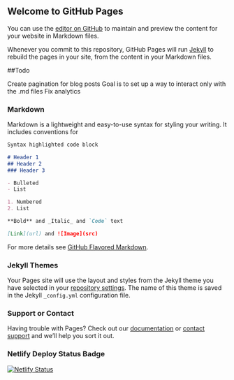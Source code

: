 ## Welcome to GitHub Pages

You can use the [editor on GitHub](https://github.com/dwarfattack/dwarfattack.github.io/edit/master/README.md) to maintain and preview the content for your website in Markdown files.

Whenever you commit to this repository, GitHub Pages will run [Jekyll](https://jekyllrb.com/) to rebuild the pages in your site, from the content in your Markdown files.

##Todo

Create pagination for blog posts
Goal is to set up a way to interact only with the .md files
Fix analytics

### Markdown

Markdown is a lightweight and easy-to-use syntax for styling your writing. It includes conventions for

```markdown
Syntax highlighted code block

# Header 1
## Header 2
### Header 3

- Bulleted
- List

1. Numbered
2. List

**Bold** and _Italic_ and `Code` text

[Link](url) and ![Image](src)
```

For more details see [GitHub Flavored Markdown](https://guides.github.com/features/mastering-markdown/).

### Jekyll Themes

Your Pages site will use the layout and styles from the Jekyll theme you have selected in your [repository settings](https://github.com/dwarfattack/dwarfattack.github.io/settings). The name of this theme is saved in the Jekyll `_config.yml` configuration file.

### Support or Contact

Having trouble with Pages? Check out our [documentation](https://help.github.com/categories/github-pages-basics/) or [contact support](https://github.com/contact) and we’ll help you sort it out.

### Netlify Deploy Status Badge

[![Netlify Status](https://api.netlify.com/api/v1/badges/8eb300ad-189f-40dd-a988-d7aab479e1b9/deploy-status)](https://app.netlify.com/sites/nifty-noyce-342fef/deploys)
